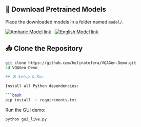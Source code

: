 ## 🤗 Download Pretrained Models

Place the downloaded models in a folder named `model/`.

[![Amharic Model link](https://img.shields.io/badge/HuggingFace-Amharic_Model-yellow?logo=huggingface&style=for-the-badge)](https://huggingface.co/hinaltt/Video_Question_Answering_Model_for_Amharic)
&nbsp;
[![English Model link](https://img.shields.io/badge/HuggingFace-English_Model-yellow?logo=huggingface&style=for-the-badge)](https://huggingface.co/hinaltt/VideoQA)

## 📥 Clone the Repository

```bash
git clone https://github.com/helinatefera/VQAGen-Demo.git
cd VQAGen-Demo

## 🛠️ Setup & Run

Install all Python dependencies:

```bash
pip install -r requirements.txt
````

Run the GUI demo:

```bash
python gui_live.py
```
